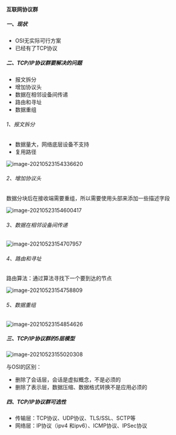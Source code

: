#### 互联网协议群

##### 一、现状

- OSI无实际可行方案
- 已经有了TCP协议

##### 二、TCP/IP协议群要解决的问题

- 报文拆分
- 增加协议头
- 数据在相邻设备间传递
- 路由和寻址
- 数据重组

###### 1、报文拆分

- 数据量大，网络底层设备不支持
- 复用路径

![image-20210523154336620](https://liuyang-picbed.oss-cn-shanghai.aliyuncs.com/img/image-20210523154336620.png)

###### 2、增加协议头

数据分块后在接收端需要重组，所以需要使用头部来添加一些描述字段

![image-20210523154600417](https://liuyang-picbed.oss-cn-shanghai.aliyuncs.com/img/image-20210523154600417.png)

###### 3、数据在相邻设备间传递

![image-20210523154707957](https://liuyang-picbed.oss-cn-shanghai.aliyuncs.com/img/image-20210523154707957.png)

###### 4、路由和寻址

路由算法：通过算法寻找下一个要到达的节点

![image-20210523154758809](https://liuyang-picbed.oss-cn-shanghai.aliyuncs.com/img/image-20210523154758809.png)

###### 5、数据重组

![image-20210523154854626](https://liuyang-picbed.oss-cn-shanghai.aliyuncs.com/img/image-20210523154854626.png)

##### 三、TCP/IP协议群的5层模型

![image-20210523155020308](https://liuyang-picbed.oss-cn-shanghai.aliyuncs.com/img/image-20210523155020308.png)

与OSI的区别：

- 删除了会话层，会话是虚拟概念，不是必须的
- 删除了表示层，数据压缩、数据格式转换不是应用必须的

##### 四、TCP/IP协议群可选性

- 传输层：TCP协议、UDP协议、TLS/SSL、SCTP等
- 网络层：IP协议（ipv4 和ipv6）、ICMP协议、IPSec协议